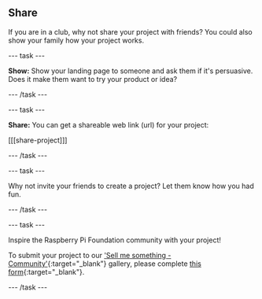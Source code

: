 ## Share

If you are in a club, why not share your project with friends? You could also show your family how your project works.

--- task ---

**Show:** Show your landing page to someone and ask them if it's persuasive. Does it make them want to try your product or idea?

--- /task ---

--- task ---

**Share:** You can get a shareable web link (url) for your project:

[[[share-project]]]

--- /task ---

--- task ---

Why not invite your friends to create a project? Let them know how you had fun.

--- /task ---

--- task ---

Inspire the Raspberry Pi Foundation community with your project!

To submit your project to our ['Sell me something - Community'](https://wke.lt/w/s/YGmOOt){:target="_blank"} gallery, please complete [this form](https://form.raspberrypi.org/f/community-project-submissions){:target="_blank"}.

--- /task ---
